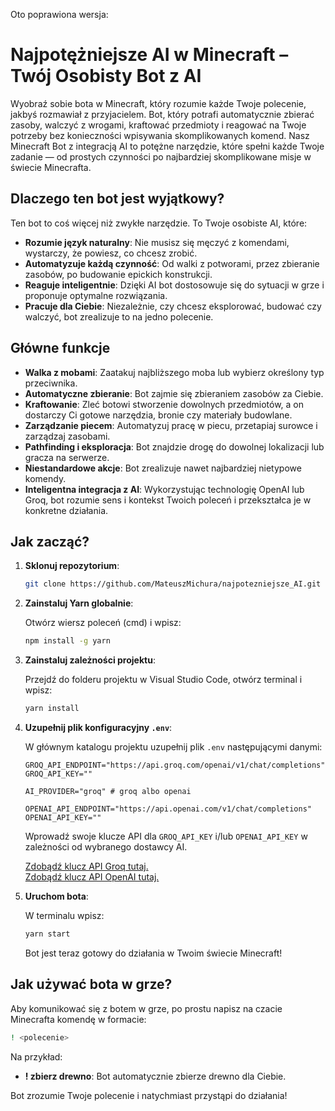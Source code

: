 Oto poprawiona wersja:

# Najpotężniejsze AI w Minecraft – Twój Osobisty Bot z AI

Wyobraź sobie bota w Minecraft, który rozumie każde Twoje polecenie, jakbyś rozmawiał z przyjacielem. Bot, który potrafi automatycznie zbierać zasoby, walczyć z wrogami, kraftować przedmioty i reagować na Twoje potrzeby bez konieczności wpisywania skomplikowanych komend. Nasz Minecraft Bot z integracją AI to potężne narzędzie, które spełni każde Twoje zadanie — od prostych czynności po najbardziej skomplikowane misje w świecie Minecrafta.

## Dlaczego ten bot jest wyjątkowy?

Ten bot to coś więcej niż zwykłe narzędzie. To Twoje osobiste AI, które:

- **Rozumie język naturalny**: Nie musisz się męczyć z komendami, wystarczy, że powiesz, co chcesz zrobić.
- **Automatyzuje każdą czynność**: Od walki z potworami, przez zbieranie zasobów, po budowanie epickich konstrukcji.
- **Reaguje inteligentnie**: Dzięki AI bot dostosowuje się do sytuacji w grze i proponuje optymalne rozwiązania.
- **Pracuje dla Ciebie**: Niezależnie, czy chcesz eksplorować, budować czy walczyć, bot zrealizuje to na jedno polecenie.

## Główne funkcje

- **Walka z mobami**: Zaatakuj najbliższego moba lub wybierz określony typ przeciwnika.
- **Automatyczne zbieranie**: Bot zajmie się zbieraniem zasobów za Ciebie.
- **Kraftowanie**: Zleć botowi stworzenie dowolnych przedmiotów, a on dostarczy Ci gotowe narzędzia, bronie czy materiały budowlane.
- **Zarządzanie piecem**: Automatyzuj pracę w piecu, przetapiaj surowce i zarządzaj zasobami.
- **Pathfinding i eksploracja**: Bot znajdzie drogę do dowolnej lokalizacji lub gracza na serwerze.
- **Niestandardowe akcje**: Bot zrealizuje nawet najbardziej nietypowe komendy.
- **Inteligentna integracja z AI**: Wykorzystując technologię OpenAI lub Groq, bot rozumie sens i kontekst Twoich poleceń i przekształca je w konkretne działania.

## Jak zacząć?


1. **Sklonuj repozytorium**:

   ```bash
   git clone https://github.com/MateuszMichura/najpotezniejsze_AI.git
   ```

2. **Zainstaluj Yarn globalnie**:

   Otwórz wiersz poleceń (cmd) i wpisz:

   ```bash
   npm install -g yarn
   ```

3. **Zainstaluj zależności projektu**:

   Przejdź do folderu projektu w Visual Studio Code, otwórz terminal i wpisz:

   ```bash
   yarn install
   ```

4. **Uzupełnij plik konfiguracyjny `.env`**:

   W głównym katalogu projektu uzupełnij plik `.env` następującymi danymi:

   ```env
   GROQ_API_ENDPOINT="https://api.groq.com/openai/v1/chat/completions"
   GROQ_API_KEY=""

   AI_PROVIDER="groq" # groq albo openai

   OPENAI_API_ENDPOINT="https://api.openai.com/v1/chat/completions"
   OPENAI_API_KEY=""
   ```

   Wprowadź swoje klucze API dla `GROQ_API_KEY` i/lub `OPENAI_API_KEY` w zależności od wybranego dostawcy AI.

   [Zdobądź klucz API Groq tutaj.](https://console.groq.com/keys)  
   [Zdobądź klucz API OpenAI tutaj.](https://platform.openai.com/usage)

5. **Uruchom bota**:

   W terminalu wpisz:

   ```bash
   yarn start
   ```

   Bot jest teraz gotowy do działania w Twoim świecie Minecraft!

## Jak używać bota w grze?

Aby komunikować się z botem w grze, po prostu napisz na czacie Minecrafta komendę w formacie:

```bash
! <polecenie>
```

Na przykład:

- **! zbierz drewno**: Bot automatycznie zbierze drewno dla Ciebie.

Bot zrozumie Twoje polecenie i natychmiast przystąpi do działania!

